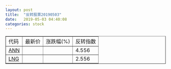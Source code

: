 ```yaml
---
layout: post
title:  "反转股票20190503"
date:   2019-05-03 04:40:08
categories: stock
---
```


<script type="text/javascript">
var stockList = []
stockList.push('gb_ann');
stockList.push('gb_lng');
</script>

<table border="1">
 <tr>
 <td>代码</td>
  <td>最新价</td>
  <td>涨跌幅(%)</td>
 <td>反转指数</td>
</tr>
  <tr id="ann"><td><a href="http://stock.finance.sina.com.cn/usstock/quotes/ANN.html" target="_blank">ANN</a></td><td></td><td></td><td>4.556</td></tr>
  <tr id="lng"><td><a href="http://stock.finance.sina.com.cn/usstock/quotes/LNG.html" target="_blank">LNG</a></td><td></td><td></td><td>2.556</td></tr>
</table>
